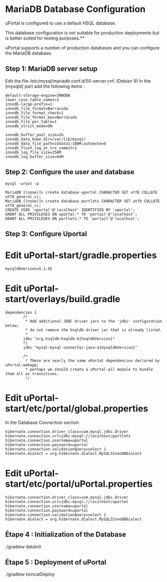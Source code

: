 # MariaDB Database Configuration

uPortal is configured to use a default HSQL database.

This database configuration is not suitable for production deployments but is better suited for testing purposes.**

uPortal supports a number of production databases and you can configure the MariaDB database.

## Step 1: MariaDB server setup
Edit the file /etc/mysql/mariadb.conf.d/50-server.cnf. (Debian 9)
In the [mysqld] part add the following items :

```shell
default-storage-engine=INNODB
lower_case_table_names=1
innodb-large-prefix=1
innodb_file_format=Barracuda
innodb_file_format_check=1
innodb_file_format_max=Barracuda
innodb_file_per_table=1
innodb_strict_mode=ON

innodb_buffer_pool_size=2G
innodb_data_home_dir=/var/lib/mysql/
innodb_data_file_path=ibdata1:100M:autoextend
innodb_flush_log_at_trx_commit=1
innodb_log_file_size=256M
innodb_log_buffer_size=64M
```

## Step 2: Configure the user and database
```shell
mysql -uroot -p

MariaDB [(none)]> create database uportal CHARACTER SET utf8 COLLATE utf8_general_ci;
MariaDB [(none)]> create database portlets CHARACTER SET utf8 COLLATE utf8_general_ci;
CREATE USER 'uportal'@'localhost' IDENTIFIED BY 'uportal';
GRANT ALL PRIVILEGES ON uportal.* TO 'portail'@'localhost';
GRANT ALL PRIVILEGES ON portlets.* TO 'portail'@'localhost';
```
## Step 3: Configure Uportal 

# Edit uPortal-start/gradle.properties 
```shell
mysqldbVersion=5.1.45
```
# Edit uPortal-start/overlays/build.gradle
```shell
dependencies {
        /*
         * Add additional JDBC driver jars to the 'jdbc' configuration below;
         * do not remove the hsqldb driver jar that is already listed.
         *
        jdbc "org.hsqldb:hsqldb:${hsqldbVersion}"
        */
        jdbc "mysql:mysql-connector-java:${mysqldbVersion}"
        
        /*
         * These are nearly the same uPortal dependencies declared by uPortal-webapp;
         * perhaps we should create a uPortal-all module to bundle them all as transitives.
         */

```

# Edit uPortal-start/etc/portal/global.properties 

In the Database Connection section
```shell
hibernate.connection.driver_class=com.mysql.jdbc.Driver
hibernate.connection.url=jdbc:mysql://localhost/portlets
hibernate.connection.username=uportal
hibernate.connection.password=uportal
hibernate.connection.validationQuery=select 1
hibernate.dialect = org.hibernate.dialect.MySQL5InnoDBDialect
```
# Edit uPortal-start/etc/portal/uPortal.properties

```shell
hibernate.connection.driver_class=com.mysql.jdbc.Driver
hibernate.connection.url=jdbc:mysql://localhost/uportal
hibernate.connection.username=uportal
hibernate.connection.password=uportal
hibernate.connection.validationQuery=select 1
hibernate.dialect = org.hibernate.dialect.MySQL5InnoDBDialect
```

## Étape 4 : Initialization of the Database

./gradlew dataInit

## Étape 5 : Deployment of uPortal

./gradlew tomcatDeploy
